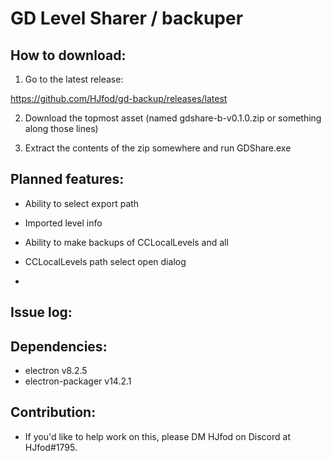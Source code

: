 # GD Level Sharer / backuper

## How to download:

1. Go to the latest release:

https://github.com/HJfod/gd-backup/releases/latest

2. Download the topmost asset (named gdshare-b-v0.1.0.zip or something along those lines)

3. Extract the contents of the zip somewhere and run GDShare.exe

## Planned features:

 * Ability to select export path

 * Imported level info

 * Ability to make backups of CCLocalLevels and all

 * CCLocalLevels path select open dialog

 * 

## Issue log:



## Dependencies:

 * electron v8.2.5
 * electron-packager v14.2.1

## Contribution:

 * If you'd like to help work on this, please DM HJfod on Discord at HJfod#1795.
